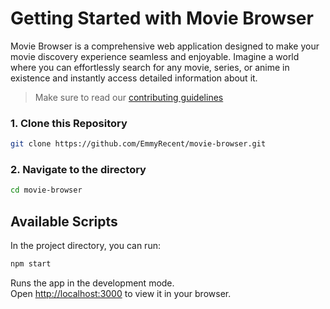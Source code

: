 # Getting Started with Movie Browser

Movie Browser is a comprehensive web application designed to make your movie discovery experience seamless and enjoyable. Imagine a world where you can effortlessly search for any movie, series, or anime in existence and instantly access detailed information about it.

> Make sure to read our [contributing guidelines](https://github.com/EmmyRecent/movie-browser/blob/main/CONTRIBUTING.md)

### 1\. Clone this Repository

```bash
git clone https://github.com/EmmyRecent/movie-browser.git
```

### 2\. Navigate to the directory

```bash
cd movie-browser
```

## Available Scripts

In the project directory, you can run:

```bash
npm start
```

Runs the app in the development mode.\
Open [http://localhost:3000](http://localhost:3000) to view it in your browser.

